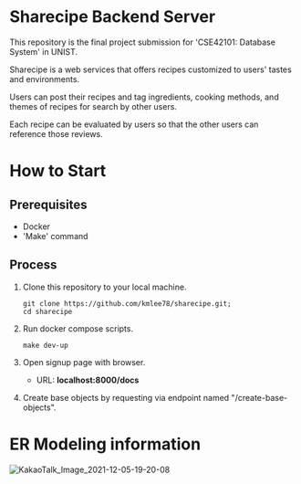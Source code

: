 # Sharecipe Backend Server

This repository is the final project submission for 'CSE42101: Database System' in UNIST.

Sharecipe is a web services that offers recipes customized to users' tastes and environments.

Users can post their recipes and tag ingredients, cooking methods, and themes of recipes for search by other users.

Each recipe can be evaluated by users so that the other users can reference those reviews.

# How to Start

## Prerequisites

- Docker
- 'Make' command

## Process

1. Clone this repository to your local machine.

   ```shell
   git clone https://github.com/kmlee78/sharecipe.git;
   cd sharecipe
   ```

2. Run docker compose scripts.
   ```shell
   make dev-up
   ```
3. Open signup page with browser.

   - URL: **localhost:8000/docs**

4. Create base objects by requesting via endpoint named "/create-base-objects".

# ER Modeling information

![KakaoTalk_Image_2021-12-05-19-20-08](https://user-images.githubusercontent.com/41867381/144742587-e7db36a0-9514-42ac-a3fc-3b06d07559b3.jpeg)
